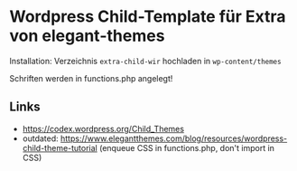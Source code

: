 # Wordpress Child-Template für Extra von elegant-themes


Installation: Verzeichnis `extra-child-wir` hochladen in  `wp-content/themes`

Schriften werden in functions.php angelegt!

## Links 

* <https://codex.wordpress.org/Child_Themes>
* outdated: <https://www.elegantthemes.com/blog/resources/wordpress-child-theme-tutorial> (enqueue CSS in functions.php, don't import in CSS)
